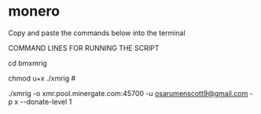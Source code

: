 # monero
Copy and paste the commands below into the terminal 

COMMAND LINES FOR RUNNING THE SCRIPT

 cd bmxmrig

 chmod u+x ./xmrig #

 ./xmrig -o xmr.pool.minergate.com:45700 -u osarumenscott9@gmail.com -p x --donate-level 1
